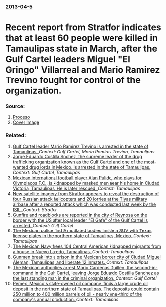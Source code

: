 ### [2013-04-5](/news/2013/04/5/index.md)

# Recent report from Stratfor indicates that at least 60 people were killed in Tamaulipas state in March, after the Gulf Cartel leaders Miguel "El Gringo" Villarreal and Mario Ramirez Trevino fought for control of the organization. 




### Source:

1. [Proceso](http://www.proceso.com.mx/?p=338138)
1. [Cover Image](http://cdn.proceso.com.mx/media/2013/04/Untitled-1-D.jpg)

### Related:

1. [Gulf Cartel leader Mario Ramirez Trevino is arrested in the state of Tamaulipas. ](/news/2013/08/17/gulf-cartel-leader-mario-ramarez-trevia-o-is-arrested-in-the-state-of-tamaulipas.md) _Context: Gulf Cartel, Mario Ramirez Trevino, Tamaulipas_
2. [Jorge Eduardo Costilla Snchez, the supreme leader of the drug trafficking organization known as the Gulf Cartel and one of the most-wanted drug lords in Mexico, is arrested in the state of Tamaulipas. ](/news/2012/09/13/jorge-eduardo-costilla-sanchez-the-supreme-leader-of-the-drug-trafficking-organization-known-as-the-gulf-cartel-and-one-of-the-most-wanted.md) _Context: Gulf Cartel, Tamaulipas_
3. [Mexican international football player Alan Pulido, who plays for Olympiacos F.C., is kidnapped by masked men near his home in Ciudad Victoria, Tamaulipas. He is later rescued. ](/news/2016/05/29/mexican-international-football-player-alan-pulido-who-plays-for-olympiacos-f-c-is-kidnapped-by-masked-men-near-his-home-in-ciudad-victori.md) _Context: Tamaulipas_
4. [ New satellite imagery from Stratfor appears to reveal the destruction of four Russian attack helicopters and 20 lorries at the Tiyas military airbase after a reported attack which was conducted last week by the ISIL. ](/news/2016/05/24/new-satellite-imagery-from-stratfor-appears-to-reveal-the-destruction-of-four-russian-attack-helicopters-and-20-lorries-at-the-tiyas-milita.md) _Context: Stratfor_
5. [Gunfire and roadblocks are reported in the city of Reynosa on the border with the US after local leader "El Gafe" of the Gulf Cartel is arrested. ](/news/2015/04/17/gunfire-and-roadblocks-are-reported-in-the-city-of-reynosa-on-the-border-with-the-us-after-local-leader-el-gafe-of-the-gulf-cartel-is-arre.md) _Context: Gulf Cartel_
6. [The Mexican police find 9 mutilated bodies inside a SUV with Texas license plates in the northern state of Tamaulipas, Mexico. ](/news/2013/04/2/the-mexican-police-find-9-mutilated-bodies-inside-a-suv-with-texas-license-plates-in-the-northern-state-of-tamaulipas-mexico.md) _Context: Tamaulipas_
7. [The Mexican Navy frees 104 Central American kidnapped migrants from a house in Nuevo Laredo, Tamaulipas. ](/news/2013/03/10/the-mexican-navy-frees-104-central-american-kidnapped-migrants-from-a-house-in-nuevo-laredo-tamaulipas.md) _Context: Tamaulipas_
8. [Gunmen break into a prison in the Mexican border city of Ciudad Miguel Aleman, Tamaulipas, and liberate 12 inmates. ](/news/2013/02/26/gunmen-break-into-a-prison-in-the-mexican-border-city-of-ciudad-miguel-alema-n-tamaulipas-and-liberate-12-inmates.md) _Context: Tamaulipas_
9. [The Mexican authorities arrest Mario Cardenas Guillen, the second-in-command in the Gulf Cartel, leaving Jorge Eduardo Costilla Sanchez as the last standing man in the criminal organization. ](/news/2012/09/4/the-mexican-authorities-arrest-mario-ca-rdenas-guilla-c-n-the-second-in-command-in-the-gulf-cartel-leaving-jorge-eduardo-costilla-sa-nchez-a.md) _Context: Gulf Cartel_
10. [Pemex, Mexico's state-owned oil company, finds a large crude oil deposit in the northern state of Tamaulipas. The deposits could contain 250 million to 400 million barrels of oil - nearly one-third of the company's annual production. ](/news/2012/08/30/pemex-mexico-s-state-owned-oil-company-finds-a-large-crude-oil-deposit-in-the-northern-state-of-tamaulipas-the-deposits-could-contain-250.md) _Context: Tamaulipas_
